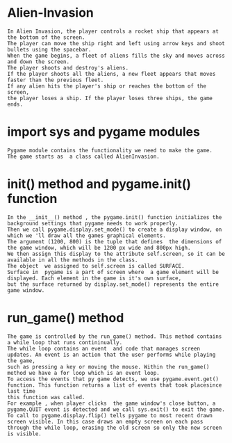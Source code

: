 # Alien-Invasion

    In Alien Invasion, the player controls a rocket ship that appears at the bottom of the screen.
    The player can move the ship right and left using arrow keys and shoot bullets using the spacebar.
    When the game begins, a fleet of aliens fills the sky and moves across and down the screen.
    The player shoots and destroy's aliens.
    If the player shoots all the aliens, a new fleet appears that moves faster than the previous fleet.
    If any alien hits the player's ship or reaches the bottom of the screen, 
    the player loses a ship. If the player loses three ships, the game ends.

# import sys and pygame modules
    Pygame module contains the functionality we need to make the game.
    The game starts as  a class called AlienInvasion.

# __init__() method and pygame.init() function
    In the __init__() method , the pygame.init() function initializes the background settings that pygame needs to work properly.
    Then we call pygame.display.set_mode() to create a display window, on which we 'll draw all the games graphical elements.
    The argument (1200, 800) is the tuple that defines  the dimensions of the game window, which will be 1200 px wide and 800px high.
    We then assign this display to the attribute self.screen, so it can be available in all the methods in the class.
    The object  we assigned to self.screen is called SURFACE.
    Surface in  pygame is a part of screen where  a game element will be displayed. Each element in the game is it's own surface, 
    but the surface returned by display.set_mode() represents the entire game window.

# run_game() method
    The game is controlled by the run_game() method. This method contains a while loop that runs contininually.
    The while loop contains an event  and code that manages screen updates. An event is an action that the user performs while playing the game, 
    such as pressing a key or moving the mouse. Within the run_game() method we have a for loop which is an event loop.
    To access the events that py game detects, we use pygame.event.get() function. This function returns a list of events that took placesince last time
    this function was called.
    For example , when player clicks  the game window's close button, a pygame.QUIT event is detected and we call sys.exit() to exit the game.
    To call to pygame.display.flip() tells pygame to most recent drawn screen visible. In this case draws an empty screen on each pass through the while loop, erasing the old screen so only the new screen is visible.